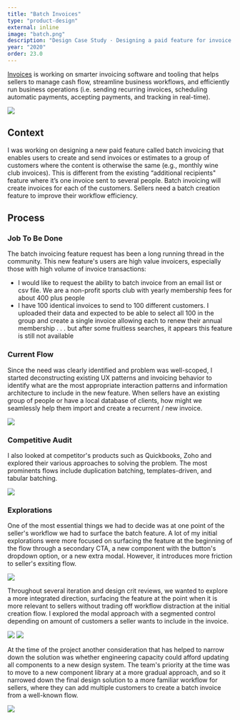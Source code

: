 ```yaml
---
title: "Batch Invoices"
type: "product-design"
external: inline
image: "batch.png"
description: "Design Case Study · Designing a paid feature for invoice batch creation · Square"
year: "2020"
order: 23.0
---
```


[Invoices](https://squareup.com/us/en/invoices) is working on smarter invoicing software and tooling that helps sellers to manage cash flow, streamline business workflows, and efficiently run business operations (i.e. sending recurring invoices, scheduling automatic payments, accepting payments, and tracking in real-time).

![](/imgs/invoices.png)

## Context

I was working on designing a new paid feature called batch invoicing that enables users to create and send invoices or estimates to a group of customers where the content is otherwise the same (e.g., monthly wine club invoices). This is different from the existing “additional recipients" feature where it’s one invoice sent to several people. Batch invoicing will create invoices for each of the customers. Sellers need a batch creation feature to improve their workflow efficiency.

## Process

### Job To Be Done

The batch invoicing feature request has been a long running thread in the community. This new feature's users are high value invoicers, especially those with high volume of invoice transactions:

*   I would like to request the ability to batch invoice from an email list or csv file. We are a non-profit sports club with yearly membership fees for about 400 plus people
*   I have 100 identical invoices to send to 100 different customers. I uploaded their data and expected to be able to select all 100 in the group and create a single invoice allowing each to renew their annual membership . . . but after some fruitless searches, it appears this feature is still not available

### Current Flow

Since the need was clearly identified and problem was well-scoped, I started deconstructing existing UX patterns and invoicing behavior to identify what are the most appropriate interaction patterns and information architecture to include in the new feature. When sellers have an existing group of people or have a local database of clients, how might we seamlessly help them import and create a recurrent / new invoice.

![](/imgs/batch_1.png)

### Competitive Audit

I also looked at competitor's products such as Quickbooks, Zoho and explored their various approaches to solving the problem. The most prominents flows include duplication batching, templates-driven, and tabular batching.

![](/imgs/batch_3.png)

### Explorations

One of the most essential things we had to decide was at one point of the seller's workflow we had to surface the batch feature. A lot of my initial explorations were more focused on surfacing the feature at the beginning of the flow through a secondary CTA, a new component with the button's dropdown option, or a new extra modal. However, it introduces more friction to seller's exsiting flow.

![](/imgs/batch_6.png)

Throughout several iteration and design crit reviews, we wanted to explore a more integrated direction, surfacing the feature at the point when it is more relevant to sellers without trading off workflow distraction at the initial creation flow. I explored the modal approach with a segmented control depending on amount of customers a seller wants to include in the invoice.

![](/imgs/batch_2.png) ![](../imgs/batch_7.png)

At the time of the project another consideration that has helped to narrow down the solution was whether engineering capacity could afford updating all components to a new design system. The team's priority at the time was to move to a new component library at a more gradual approach, and so it narrowed down the final design solution to a more familiar workflow for sellers, where they can add multiple customers to create a batch invoice from a well-known flow.

![](/imgs/batch_8.png)
